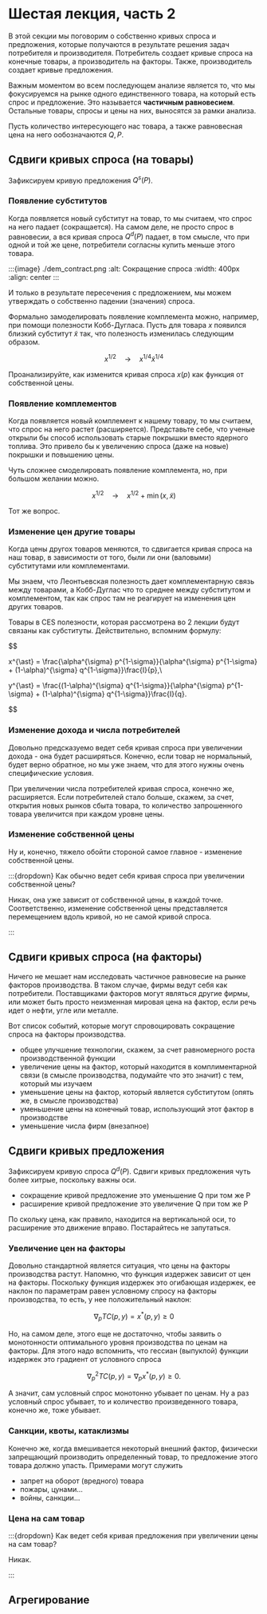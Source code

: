 # Шестая лекция, часть 2

В этой секции мы поговорим о собственно кривых спроса и предложения, которые получаются в результате решения задач потребителя и производителя. Потребитель создает кривые спроса на конечные товары, а производитель на факторы. Также, производитель создает кривые предложения.

Важным моментом во всем последующем анализе является то, что мы фокусируемся на рынке одного единственного товара, на который есть спрос и предложение. Это называется **частичным равновесием**. Остальные товары, спросы и цены на них, выносятся за рамки анализа.

Пусть количество интересующего нас товара, а также равновесная цена на него ообозначаются $Q,P$.

## Сдвиги кривых спроса (на товары)

Зафиксируем кривую предложения $Q^s(P)$.

### Появление субститутов

Когда появляется новый субститут на товар, то мы считаем, что спрос на него падает (сокращается). На самом деле, не просто спрос в равновесии, а вся кривая спроса $Q^d(P)$ падает, в том смысле, что при одной и той же цене, потребители согласны купить меньше этого товара.

:::{image} ./dem_contract.png
:alt: Сокращение спроса
:width: 400px
:align: center
:::

И только в результате пересечения с предложением, мы можем утверждать о собственно падении (значения) спроса.

Формально замоделировать появление комплемента можно, например, при помощи полезности Кобб-Дугласа. Пусть для товара $x$ появился близкий субститут $\tilde x$ так, что полезность изменилась следующим образом.

$$ x^{1/2} \quad \to \quad x^{1/4}\tilde x^{1/4}$$

Проанализируйте, как изменится кривая спроса $x(p)$ как функция от собственной цены.

### Появление комплементов

Когда появляется новый комплемент к нашему товару, то мы считаем, что спрос на него растет (расширяется). Представьте себе, что ученые открыли бы способ использовать старые покрышки вместо ядерного топлива. Это привело бы к увеличению спроса (даже на новые) покрышки и повышению цены.

Чуть сложнее смоделировать появление комплемента, но, при большом желании можно.

$$ x^{1/2} \quad \to \quad x^{1/2} + \min(x, \tilde x)$$

Тот же вопрос.

### Изменение цен другие товары

Когда цены другох товаров меняются, то сдвигается кривая спроса на наш товар, в зависимости от того, были ли они (валовыми) субститутами или комплементами.

Мы знаем, что Леонтьевская полезность дает комплементарную связь между товарами, а Кобб-Дуглас что то среднее между субститутом и комплементом, так как спрос там не реагирует на изменения цен других товаров. 

Товары в CES полезности, которая рассмотрена во 2 лекции будут связаны как субституты. Действительно, вспомним формулу:

$$

x^{\ast} = \frac{\alpha^{\sigma} p^{1-\sigma}}{\alpha^{\sigma} p^{1-\sigma} + (1-\alpha)^{\sigma} q^{1-\sigma}}\frac{I}{p},\\

y^{\ast} = \frac{(1-\alpha)^{\sigma} q^{1-\sigma}}{\alpha^{\sigma} p^{1-\sigma} + (1-\alpha)^{\sigma} q^{1-\sigma}}\frac{I}{q}.

$$

### Изменение дохода и числа потребителей

Довольно предсказуемо ведет себя кривая спроса при увеличении дохода - она будет расширяться. Конечно, если товар не нормальный, будет верно обратное, но мы уже знаем, что для этого нужны очень специфические условия.

При увеличении числа потребителей кривая спроса, конечно же, расширяется. Если потребителей стало больше, скажем, за счет, открытия новых рынков сбыта товара, то количество запрошенного товара увеличится при каждом уровне цены.

### Изменение собственной цены

Ну и, конечно, тяжело обойти стороной самое главное - изменение собственной цены.

:::{dropdown} Как обычно ведет себя кривая спроса при увеличении собственной цены?

Никак, она уже зависит от собственной цены, в каждой точке. Соответственно, изменение собственной цены представляется перемещением вдоль кривой, но не самой кривой спроса.

:::

## Сдвиги кривых спроса (на факторы)

Ничего не мешает нам исследовать частичное равновесие на рынке факторов производства. В таком случае, фирмы ведут себя как потребители. Поставщиками факторов могут являться другие фирмы, или может быть просто неизменная мировая цена на фактор, если речь идет о нефти, угле или металле.

Вот список событий, которые могут спровоцировать сокращение спроса на факторы производства.

- общее улучшение технологии, скажем, за счет равномерного роста производственной функции
- увеличение цены на фактор, который находится в комплиментарной связи (в смысле производства, подумайте  что это значит) с тем, который мы изучаем
- уменьшение цены на фактор, который является субститутом (опять же, в смысле производства)
- уменьшение цены на конечный товар, использующий этот фактор в производстве
- уменьшение числа фирм (внезапное)

## Сдвиги кривых предложения

Зафиксируем кривую спроса $Q^d(P)$. Сдвиги кривых предложения чуть более хитрые, поскольку важны оси.

- сокращение кривой предложение это уменьшение Q при том же P
- расширение кривой предложение это увеличение Q при том же P

По скольку цена, как правило, находится на вертикальной оси, то расширение это движение вправо. Постарайтесь не запутаться.

### Увеличение цен на факторы

Довольно стандартной является ситуация, что цены на факторы производства растут. Напомню, что функция издержек зависит от цен на факторы. Поскольку функция издержек это огибающая издержек, ее наклон по параметрам равен условному спросу на факторы производства, то есть, у нее положительный наклон:

$$ \nabla_p TC(p, y) = x^{\ast}(p, y) \geqslant 0$$

Но, на самом деле, этого еще не достаточно, чтобы заявить о монотонности оптимального уровня производства по ценам на факторы. Для этого надо вспомнить, что гессиан (выпуклой) функции издержек это градиент от условного спроса

$$ \nabla^2_p TC(p, y) = \nabla_p x^{\ast}(p, y) \geqslant 0.$$

A значит, сам условный спрос монотонно убывает по ценам. Ну а раз условный спрос убывает, то и количество произведенного товара, конечно же, тоже убывает.

### Санкции, квоты, катаклизмы

Конечно же, когда вмешивается некоторый внешний фактор, физически запрещающий производить определенный товар, то предложение этого товара должно упасть. Примерами могут служить

- запрет на оборот (вредного) товара
- пожары, цунами...
- войны, санкции...

### Цена на сам товар

:::{dropdown} Как ведет себя кривая предложения при увеличении цены на сам товар?

Никак.

:::

## Агрегирование
